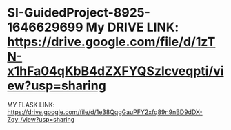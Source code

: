 # SI-GuidedProject-8925-1646629699 My DRIVE LINK: https://drive.google.com/file/d/1zTN-x1hFa04qKbB4dZXFYQSzlcveqpti/view?usp=sharing
MY FLASK LINK: https://drive.google.com/file/d/1e38QqgGauPFY2xfq89n9nBD9dDX-Zqy_/view?usp=sharing

